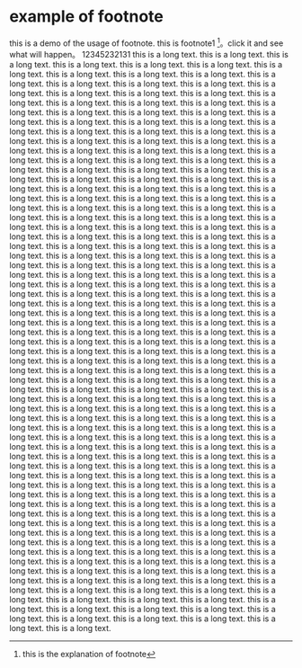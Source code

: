 # example of footnote

this is a demo of the usage of footnote.
this is footnote1 [^1]。click it and see what will happen。
12345232131
this is a long text.
this is a long text.
this is a long text.
this is a long text.
this is a long text.
this is a long text.
this is a long text.
this is a long text.
this is a long text.
this is a long text.
this is a long text.
this is a long text.
this is a long text.
this is a long text.
this is a long text.
this is a long text.
this is a long text.
this is a long text.
this is a long text.
this is a long text.
this is a long text.
this is a long text.
this is a long text.
this is a long text.
this is a long text.
this is a long text.
this is a long text.
this is a long text.
this is a long text.
this is a long text.
this is a long text.
this is a long text.
this is a long text.
this is a long text.
this is a long text.
this is a long text.
this is a long text.
this is a long text.
this is a long text.
this is a long text.
this is a long text.
this is a long text.
this is a long text.
this is a long text.
this is a long text.
this is a long text.
this is a long text.
this is a long text.
this is a long text.
this is a long text.
this is a long text.
this is a long text.
this is a long text.
this is a long text.
this is a long text.
this is a long text.
this is a long text.
this is a long text.
this is a long text.
this is a long text.
this is a long text.
this is a long text.
this is a long text.
this is a long text.
this is a long text.
this is a long text.
this is a long text.
this is a long text.
this is a long text.
this is a long text.
this is a long text.
this is a long text.
this is a long text.
this is a long text.
this is a long text.
this is a long text.
this is a long text.
this is a long text.
this is a long text.
this is a long text.
this is a long text.
this is a long text.
this is a long text.
this is a long text.
this is a long text.
this is a long text.
this is a long text.
this is a long text.
this is a long text.
this is a long text.
this is a long text.
this is a long text.
this is a long text.
this is a long text.
this is a long text.
this is a long text.
this is a long text.
this is a long text.
this is a long text.
this is a long text.
this is a long text.
this is a long text.
this is a long text.
this is a long text.
this is a long text.
this is a long text.
this is a long text.
this is a long text.
this is a long text.
this is a long text.
this is a long text.
this is a long text.
this is a long text.
this is a long text.
this is a long text.
this is a long text.
this is a long text.
this is a long text.
this is a long text.
this is a long text.
this is a long text.
this is a long text.
this is a long text.
this is a long text.
this is a long text.
this is a long text.
this is a long text.
this is a long text.
this is a long text.
this is a long text.
this is a long text.
this is a long text.
this is a long text.
this is a long text.
this is a long text.
this is a long text.
this is a long text.
this is a long text.
this is a long text.
this is a long text.
this is a long text.
this is a long text.
this is a long text.
this is a long text.
this is a long text.
this is a long text.
this is a long text.
this is a long text.
this is a long text.
this is a long text.
this is a long text.
this is a long text.
this is a long text.
this is a long text.
this is a long text.
this is a long text.
this is a long text.
this is a long text.
this is a long text.
this is a long text.
this is a long text.
this is a long text.
this is a long text.
this is a long text.
this is a long text.
this is a long text.
this is a long text.
this is a long text.
this is a long text.
this is a long text.
this is a long text.
this is a long text.
this is a long text.
this is a long text.
this is a long text.
this is a long text.
this is a long text.
this is a long text.
this is a long text.
this is a long text.
this is a long text.
this is a long text.
this is a long text.
this is a long text.
this is a long text.
this is a long text.
this is a long text.
this is a long text.
this is a long text.
this is a long text.
this is a long text.
this is a long text.
this is a long text.
this is a long text.
this is a long text.
this is a long text.
this is a long text.
this is a long text.
this is a long text.
this is a long text.
this is a long text.
this is a long text.
this is a long text.
this is a long text.
this is a long text.
this is a long text.
this is a long text.
this is a long text.
this is a long text.
this is a long text.
this is a long text.
this is a long text.
this is a long text.
this is a long text.
this is a long text.
this is a long text.
this is a long text.
this is a long text.
this is a long text.
this is a long text.
this is a long text.
this is a long text.
this is a long text.
this is a long text.
this is a long text.
this is a long text.
this is a long text.
this is a long text.
this is a long text.
this is a long text.
this is a long text.
this is a long text.
this is a long text.
this is a long text.
this is a long text.
this is a long text.
this is a long text.
this is a long text.
this is a long text.
this is a long text.



[^1]: this is the explanation of footnote